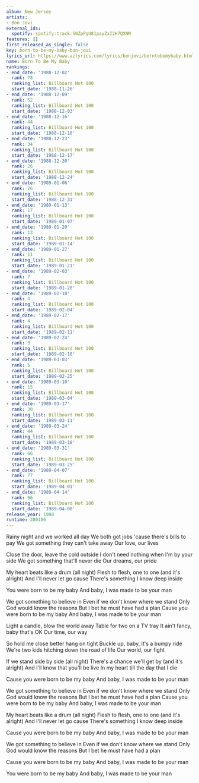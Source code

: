 ```yaml
---
album: New Jersey
artists:
- Bon Jovi
external_ids:
  spotify: spotify:track:50ZpPgU81payZxI2H7QXNM
features: []
first_released_as_single: false
key: born-to-be-my-baby-bon-jovi
lyrics_url: https://www.azlyrics.com/lyrics/bonjovi/borntobemybaby.html
name: Born To Be My Baby
rankings:
- end_date: '1988-12-02'
  rank: 78
  ranking_list: Billboard Hot 100
  start_date: '1988-11-26'
- end_date: '1988-12-09'
  rank: 52
  ranking_list: Billboard Hot 100
  start_date: '1988-12-03'
- end_date: '1988-12-16'
  rank: 44
  ranking_list: Billboard Hot 100
  start_date: '1988-12-10'
- end_date: '1988-12-23'
  rank: 34
  ranking_list: Billboard Hot 100
  start_date: '1988-12-17'
- end_date: '1988-12-30'
  rank: 26
  ranking_list: Billboard Hot 100
  start_date: '1988-12-24'
- end_date: '1989-01-06'
  rank: 26
  ranking_list: Billboard Hot 100
  start_date: '1988-12-31'
- end_date: '1989-01-13'
  rank: 17
  ranking_list: Billboard Hot 100
  start_date: '1989-01-07'
- end_date: '1989-01-20'
  rank: 13
  ranking_list: Billboard Hot 100
  start_date: '1989-01-14'
- end_date: '1989-01-27'
  rank: 11
  ranking_list: Billboard Hot 100
  start_date: '1989-01-21'
- end_date: '1989-02-03'
  rank: 7
  ranking_list: Billboard Hot 100
  start_date: '1989-01-28'
- end_date: '1989-02-10'
  rank: 4
  ranking_list: Billboard Hot 100
  start_date: '1989-02-04'
- end_date: '1989-02-17'
  rank: 4
  ranking_list: Billboard Hot 100
  start_date: '1989-02-11'
- end_date: '1989-02-24'
  rank: 3
  ranking_list: Billboard Hot 100
  start_date: '1989-02-18'
- end_date: '1989-03-03'
  rank: 5
  ranking_list: Billboard Hot 100
  start_date: '1989-02-25'
- end_date: '1989-03-10'
  rank: 15
  ranking_list: Billboard Hot 100
  start_date: '1989-03-04'
- end_date: '1989-03-17'
  rank: 30
  ranking_list: Billboard Hot 100
  start_date: '1989-03-11'
- end_date: '1989-03-24'
  rank: 44
  ranking_list: Billboard Hot 100
  start_date: '1989-03-18'
- end_date: '1989-03-31'
  rank: 66
  ranking_list: Billboard Hot 100
  start_date: '1989-03-25'
- end_date: '1989-04-07'
  rank: 77
  ranking_list: Billboard Hot 100
  start_date: '1989-04-01'
- end_date: '1989-04-14'
  rank: 96
  ranking_list: Billboard Hot 100
  start_date: '1989-04-08'
release_year: 1988
runtime: 280106
---
```

Rainy night and we worked all day 
We both got jobs 'cause there's bills to pay 
We got something they can't take away 
Our love, our lives 

Close the door, leave the cold outside 
I don't need nothing when I'm by your side 
We got something that'll never die 
Our dreams, our pride 

My heart beats like a drum (all night) 
Flesh to flesh, one to one (and it's alright) 
And I'll never let go cause 
There's something I know deep inside 

You were born to be my baby 
And baby, I was made to be your man 

We got something to believe in 
Even if we don't know where we stand 
Only God would know the reasons 
But I bet he must have had a plan 
Cause you were born to be my baby 
And baby, I was made to be your man 

Light a candle, blow the world away 
Table for two on a TV tray 
It ain't fancy, baby that's OK 
Our time, our way 

So hold me close better hang on tight 
Buckle up, baby, it's a bumpy ride 
We're two kids hitching down the road of life 
Our world, our fight

If we stand side by side (all night) 
There's a chance we'll get by (and it's alright) 
And I'll know that you'll be live 
In my heart till the day that I die 

Cause you were born to be my baby 
And baby, I was made to be your man 

We got something to believe in 
Even if we don't know where we stand 
Only God would know the reasons 
But I bet he must have had a plan 
Cause you were born to be my baby 
And baby, I was made to be your man 



My heart beats like a drum (all night) 
Flesh to flesh, one to one (and it's alright) 
And I'll never let go cause 
There's something I know deep inside 

Cause you were born to be my baby 
And baby, I was made to be your man 

We got something to believe in 
Even if we don't know where we stand 
Only God would know the reasons 
But I bet he must have had a plan 

Cause you were born to be my baby 
And baby, I was made to be your man 

You were born to be my baby 
And baby, I was made to be your man
